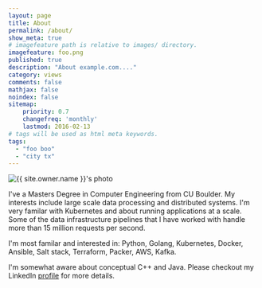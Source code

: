 ```yaml
---
layout: page
title: About
permalink: /about/
show_meta: true
# imagefeature path is relative to images/ directory.
imagefeature: foo.png
published: true
description: "About example.com...."
category: views
comments: false
mathjax: false
noindex: false
sitemap:
    priority: 0.7
    changefreq: 'monthly'
    lastmod: 2016-02-13
# tags will be used as html meta keywords.    
tags:
  - "foo boo"
  - "city tx"
---
```


<div class="post-author text-center">                       
            <img src="{{ site.urlimg }}{{ site.owner.avatar }}" alt="{{ site.owner.name }}'s photo" itemprop="image" class="post-avatar img-circle img-responsive"/>
<span class="social-icons" style="padding-top: 10px; padding-bottom: 1px;">
<a href="{{ site.owner.linkedin }}" class="social-icons" title="LinkedIn profile"><i class="iconm iconm-linkedin2"></i></a>
</span>
</div>

I've a Masters Degree in Computer Engineering from CU Boulder. My interests include large scale data processing and distributed systems. I'm very familar with Kubernetes and 
about running applications at a scale. Some of the data infrastructure pipelines that I have worked with handle more than 15 million requests per second.

I'm most familar and interested in: Python, Golang, Kubernetes, Docker, Ansible, Salt stack, Terraform, Packer, AWS, Kafka.

I'm somewhat aware about conceptual C++ and Java. Please checkout my LinkedIn [profile] for more details.


[profile]: https://www.linkedin.com/in/bharatnc/
